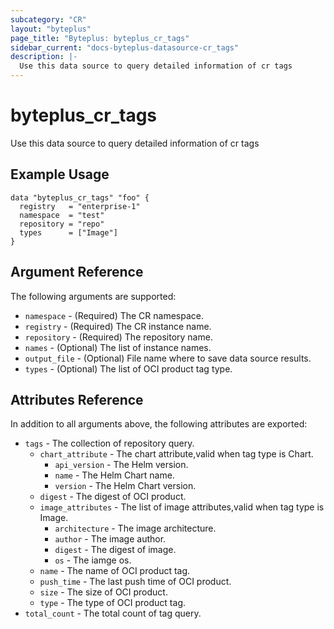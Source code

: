 ```yaml
---
subcategory: "CR"
layout: "byteplus"
page_title: "Byteplus: byteplus_cr_tags"
sidebar_current: "docs-byteplus-datasource-cr_tags"
description: |-
  Use this data source to query detailed information of cr tags
---
```

# byteplus_cr_tags
Use this data source to query detailed information of cr tags
## Example Usage
```hcl
data "byteplus_cr_tags" "foo" {
  registry   = "enterprise-1"
  namespace  = "test"
  repository = "repo"
  types      = ["Image"]
}
```
## Argument Reference
The following arguments are supported:
* `namespace` - (Required) The CR namespace.
* `registry` - (Required) The CR instance name.
* `repository` - (Required) The repository name.
* `names` - (Optional) The list of instance names.
* `output_file` - (Optional) File name where to save data source results.
* `types` - (Optional) The list of OCI product tag type.

## Attributes Reference
In addition to all arguments above, the following attributes are exported:
* `tags` - The collection of repository query.
    * `chart_attribute` - The chart attribute,valid when tag type is Chart.
        * `api_version` - The Helm version.
        * `name` - The Helm Chart name.
        * `version` - The Helm Chart version.
    * `digest` - The digest of OCI product.
    * `image_attributes` - The list of image attributes,valid when tag type is Image.
        * `architecture` - The image architecture.
        * `author` - The image author.
        * `digest` - The digest of image.
        * `os` - The iamge os.
    * `name` - The name of OCI product tag.
    * `push_time` - The last push time of OCI product.
    * `size` - The size of OCI product.
    * `type` - The type of OCI product tag.
* `total_count` - The total count of tag query.


